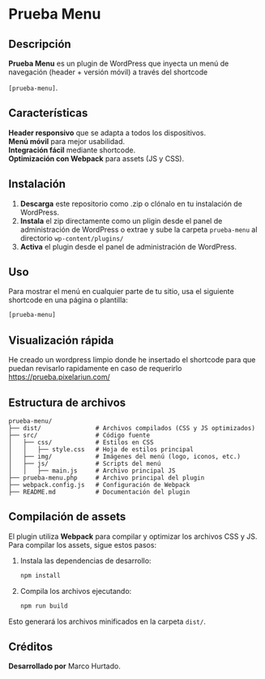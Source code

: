 # Prueba Menu

## Descripción  
**Prueba Menu** es un plugin de WordPress que inyecta un menú de navegación (header + versión móvil) a través del shortcode

`[prueba-menu]`.  

## Características  
**Header responsivo** que se adapta a todos los dispositivos.  
**Menú móvil** para mejor usabilidad.  
**Integración fácil** mediante shortcode.  
**Optimización con Webpack** para assets (JS y CSS).  

## Instalación  
1. **Descarga** este repositorio como .zip o clónalo en tu instalación de WordPress.  
2. **Instala** el zip directamente como un pligin desde el panel de administración de WordPress o extrae y sube la carpeta `prueba-menu` al directorio `wp-content/plugins/`  
3. **Activa** el plugin desde el panel de administración de WordPress.  

## Uso  
Para mostrar el menú en cualquier parte de tu sitio, usa el siguiente shortcode en una página o plantilla:

```sh
[prueba-menu]
```

## Visualización rápida
He creado un wordpress limpio donde he insertado el shortcode para que puedan revisarlo rapidamente en caso de requerirlo
https://prueba.pixelariun.com/

## Estructura de archivos  

```
prueba-menu/
├── dist/               # Archivos compilados (CSS y JS optimizados)
├── src/                # Código fuente
│   ├── css/            # Estilos en CSS
│   │   ├── style.css   # Hoja de estilos principal
│   ├── img/            # Imágenes del menú (logo, iconos, etc.)
│   ├── js/             # Scripts del menú
│   │   ├── main.js     # Archivo principal JS
├── prueba-menu.php     # Archivo principal del plugin
├── webpack.config.js   # Configuración de Webpack
├── README.md           # Documentación del plugin
```

## Compilación de assets  
El plugin utiliza **Webpack** para compilar y optimizar los archivos CSS y JS. Para compilar los assets, sigue estos pasos:

1. Instala las dependencias de desarrollo:  
   ```sh
   npm install
   ```
2. Compila los archivos ejecutando:  
   ```sh
   npm run build
   ```

Esto generará los archivos minificados en la carpeta `dist/`.  

## Créditos  
**Desarrollado por** Marco Hurtado.
